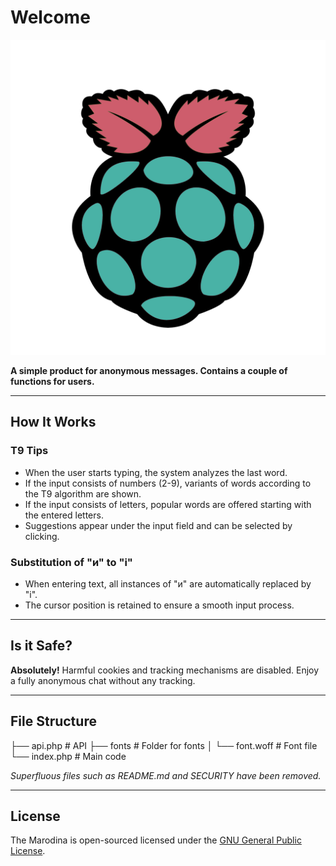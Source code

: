 # Welcome
![Marodina Icon](https://github.com/Marodinaqq/marodina/blob/main/icon.png)

**A simple product for anonymous messages. Contains a couple of functions for users.**

---

## How It Works

### T9 Tips
- When the user starts typing, the system analyzes the last word.
- If the input consists of numbers (2-9), variants of words according to the T9 algorithm are shown.
- If the input consists of letters, popular words are offered starting with the entered letters.
- Suggestions appear under the input field and can be selected by clicking.

### Substitution of "и" to "i"
- When entering text, all instances of "и" are automatically replaced by "i".
- The cursor position is retained to ensure a smooth input process.

---

## Is it Safe?
**Absolutely!** Harmful cookies and tracking mechanisms are disabled. Enjoy a fully anonymous chat without any tracking.

---

## File Structure

├── api.php         # API
├── fonts           # Folder for fonts
│   └── font.woff   # Font file
└── index.php       # Main code

*Superfluous files such as README.md and SECURITY have been removed.*

---

## License
The Marodina is open-sourced licensed under the [GNU General Public License](https://www.gnu.org/licenses/gpl-3.0.html).
